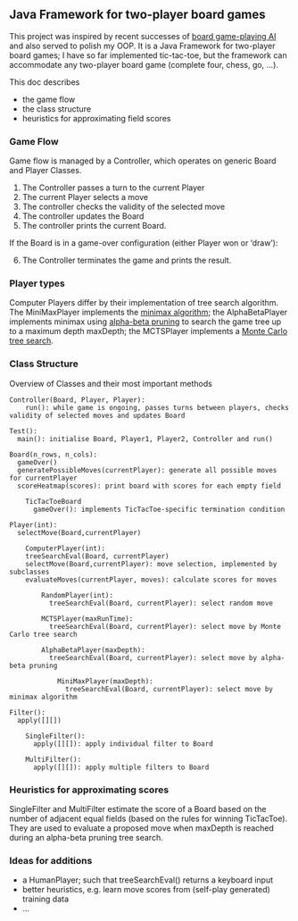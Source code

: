 ## Java Framework for two-player board games

This project was inspired by recent successes of [board game-playing AI](https://deepmind.com/research/case-studies/alphago-the-story-so-far) and also served to polish my OOP. It is a Java Framework for two-player board games; I have so far implemented tic-tac-toe, but the framework can accommodate any two-player board game (complete four, chess, go, …). 

This doc describes
* the game flow
* the class structure
* heuristics for approximating field scores

### Game Flow

Game flow is managed by a Controller, which operates on generic Board and Player Classes. 

1. The Controller passes a turn to the current Player
2. The current Player selects a move
3. The controller checks the validity of the selected move
4. The controller updates the Board 
5. The controller prints the current Board. 

If the Board is in a game-over configuration (either Player won or ‘draw’):

6. The Controller terminates the game and prints the result. 

### Player types

Computer Players differ by their implementation of tree search algorithm. The MiniMaxPlayer implements the [minimax algorithm](https://en.wikipedia.org/wiki/Minimax#Minimax_algorithm_with_alternate_moves); the AlphaBetaPlayer implements minimax using [alpha-beta pruning](https://en.wikipedia.org/wiki/Alpha%E2%80%93beta_pruning) to search the game tree up to a maximum depth maxDepth; the MCTSPlayer implements a [Monte Carlo tree search](https://en.wikipedia.org/wiki/Monte_Carlo_tree_search).

### Class Structure

Overview of Classes and their most important methods

```
Controller(Board, Player, Player):
    run(): while game is ongoing, passes turns between players, checks validity of selected moves and updates Board 
```
```
Test():
  main(): initialise Board, Player1, Player2, Controller and run()
```
```
Board(n_rows, n_cols):
  gameOver()
  generatePossibleMoves(currentPlayer): generate all possible moves for currentPlayer
  scoreHeatmap(scores): print board with scores for each empty field
    
	TicTacToeBoard
	  gameOver(): implements TicTacToe-specific termination condition
```
```
Player(int):
  selectMove(Board,currentPlayer)

	ComputerPlayer(int):
	treeSearchEval(Board, currentPlayer)
	selectMove(Board,currentPlayer): move selection, implemented by subclasses
	evaluateMoves(currentPlayer, moves): calculate scores for moves
	
		RandomPlayer(int):
		  treeSearchEval(Board, currentPlayer): select random move

		MCTSPlayer(maxRunTime):
		  treeSearchEval(Board, currentPlayer): select move by Monte Carlo tree search

		AlphaBetaPlayer(maxDepth):
		  treeSearchEval(Board, currentPlayer): select move by alpha-beta pruning

			MiniMaxPlayer(maxDepth):
			  treeSearchEval(Board, currentPlayer): select move by minimax algorithm
```
```
Filter():
  apply([][])

	SingleFilter():
	  apply([][]): apply individual filter to Board

	MultiFilter():
	  apply([][]): apply multiple filters to Board
```


### Heuristics for approximating scores

SingleFilter and MultiFilter estimate the score of a Board based on the number of adjacent equal fields (based on the rules for winning TicTacToe). They are used to evaluate a proposed move when maxDepth is reached during an alpha-beta pruning tree search.



### Ideas for additions

* a HumanPlayer; such that treeSearchEval() returns a keyboard input
* better heuristics, e.g. learn move scores from (self-play generated) training data
* ...

